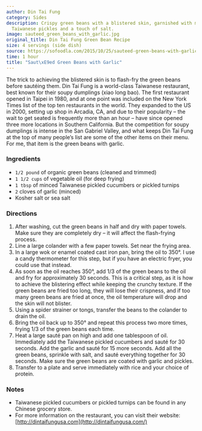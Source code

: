 ```yaml
---
author: Din Tai Fung
category: Sides
description: Crispy green beans with a blistered skin, garnished with minced garlic,
  Taiwanese pickles and a touch of salt.
image: sauteed_green_beans_with_garlic.jpg
original_title: Din Tai Fung Green Bean Recipe
size: 4 servings (side dish)
source: https://sofoodla.com/2015/10/25/sauteed-green-beans-with-garlic/
time: 1 hour
title: "Saut\xE9ed Green Beans with Garlic"
---
```


The trick to achieving the blistered skin is to flash-fry the green beans before sautéing them. Din Tai Fung is a world-class Taiwanese restaurant, best known for their soupy dumplings (xiao long bao). The first restaurant opened in Taipei in 1980, and at one point was included on the New York Times list of the top ten restaurants in the world. They expanded to the US in 2000, setting up shop in Arcadia, CA, and due to their popularity – the wait to get seated is frequently more than an hour – have since opened three more locations in Southern California. But the competition for soupy dumplings is intense in the San Gabriel Valley, and what keeps Din Tai Fung at the top of many people’s list are some of the other items on their menu. For me, that item is the green beans with garlic.

### Ingredients

* `1/2 pound` of organic green beans (cleaned and trimmed)
* `1 1/2 cups` of vegetable oil (for deep frying)
* `1 tbsp` of minced Taiwanese pickled cucumbers or pickled turnips
* `2` cloves of garlic (minced)
* Kosher salt or sea salt

### Directions

1. After washing, cut the green beans in half and dry with paper towels. Make sure they are completely dry – it will affect the flash-frying process.
2. Line a large colander with a few paper towels. Set near the frying area.
3. In a large wok or enamel coated cast iron pan, bring the oil to 350°. I use a candy thermometer for this step, but if you have an electric fryer, you could use that instead.
4. As soon as the oil reaches 350°, add 1/3 of the green beans to the oil and fry for approximately 30 seconds. This is a critical step, as it is how to achieve the blistering effect while keeping the crunchy texture. If the green beans are fried too long, they will lose their crispness, and if too many green beans are fried at once, the oil temperature will drop and the skin will not blister.
5. Using a spider strainer or tongs, transfer the beans to the colander to drain the oil.
6. Bring the oil back up to 350° and repeat this process two more times, frying 1/3 of the green beans each time.
7. Heat a large sauté pan on high and add one tablespoon of oil. Immediately add the Taiwanese pickled cucumbers and sauté for 30 seconds. Add the garlic and sauté for 15 more seconds. Add all the green beans, sprinkle with salt, and sauté everything together for 30 seconds. Make sure the green beans are coated with garlic and pickles.
8. Transfer to a plate and serve immediately with rice and your choice of protein.

### Notes

* Taiwanese pickled cucumbers or pickled turnips can be found in any Chinese grocery store.
* For more information on the restaurant, you can visit their website: [http://dintaifungusa.com](http://dintaifungusa.com/)